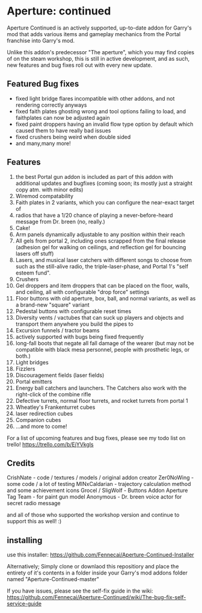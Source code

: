 # Aperture: continued

Aperture Continued is an actively supported, up-to-date addon for Garry's mod that adds various items and gameplay mechanics from the Portal franchise into Garry's mod.

Unlike this addon's predecessor "The aperture", which you may find copies of on the steam workshop, this is still in active development, and as such, new features and bug fixes roll out with every new update.

## Featured Bug fixes
* fixed light bridge flares incompatible with other addons, and not rendering correctly anyways
* fixed faith plates ghosting wrong and tool options failing to load, and faithplates can now be adjusted again
* fixed paint droppers having an invalid flow type option by default which caused them to have really bad issues
* fixed crushers being weird when double sided
* and many,many more! 

## Features
1. the best Portal gun addon is included as part of this addon with additional updates and bugfixes (coming soon; its mostly just a straight copy atm. with minor edits)
2. Wiremod compatability
3. Faith plates in 2 variants, which you can configure the near-exact target of
4. radios that have a 1/20 chance of playing a never-before-heard message from Dr. breen (no, really.)
5. Cake!
6. Arm panels dynamically adjustable to any position within their reach
7. All gels from portal 2, including ones scrapped from the final release (adhesion gel for walking on ceilings, and reflection gel for bouncing lasers off stuff)
8. Lasers, and musical laser catchers with different songs to choose from such as the still-alive radio, the triple-laser-phase, and Portal 1's "self esteem fund".
9. Crushers
10. Gel droppers and item droppers that can be placed on the floor, walls, and ceiling, all with configurable "drop force" settings
11. Floor buttons with old aperture, box, ball, and normal variants, as well as a brand-new "square" variant
12. Pedestal buttons with configurable reset times
13. Diversity vents / vactubes that can suck up players and objects and transport them anywhere you build the pipes to
14. Excursion funnels / tractor beams
15. actively supported with bugs being fixed frequently
16. long-fall boots that negate all fall damage of the wearer (but may not be compatible with black mesa personnel, people with prosthetic legs, or both.)
17. Light bridges
18. Fizzlers
19. Discouragement fields (laser fields)
20. Portal emitters
21. Energy ball catchers and launchers. The Catchers also work with the right-click of the combine rifle
22. Defective turrets, normal floor turrets, and rocket turrets from portal 1
23. Wheatley's Frankenturret cubes
24. laser redirection cubes
25. Companion cubes
26. ...and more to come!

For a list of upcoming features and bug fixes, please see my todo list on trello! https://trello.com/b/EjYVkgls


## Credits
CrishNate - code / textures / models / original addon creator
Zer0NoWing - some code / a lot of testing
MINxCaldarian - trajectory calculation method and some achievement icons
Grocel / SligWolf - Buttons Addon
Aperture Tag Team - for paint gun model
Anonymous - Dr. breen voice actor for secret radio message


and all of those who supported the workshop version and continue to support this as well! :)


## installing

use this installer:
https://github.com/Fennecai/Aperture-Continued-Installer

Alternatively; Simply clone or downlaod this repositiory and place the entirety of it's contents in a folder inside your Garry's mod addons folder named "Aperture-Continued-master"

If you have issues, please see the self-fix guide in the wiki:
https://github.com/Fennecai/Aperture-Continued/wiki/The-bug-fix-self-service-guide
